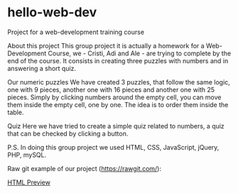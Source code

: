 # hello-web-dev
Project for a web-development training course

About this project
This group project it is actually a homework for a Web-Development Course, we - Cristi, Adi and Ale - are trying to complete by the end of the course. It consists in creating three puzzles with numbers and in answering a short quiz.

Our numeric puzzles
We have created 3 puzzles, that follow the same logic, one with 9 pieces, another one with 16 pieces and another one with 25 pieces. Simply by clicking numbers around the empty cell, you can move them inside the empty cell, one by one. The idea is to order them inside the table.

Quiz
Here we have tried to create a simple quiz related to numbers, a quiz that can be checked by clicking a button.


P.S. In doing this group project we used HTML, CSS, JavaScript, jQuery, PHP, mySQL.


Raw git example of our project (https://rawgit.com/):

<a href="https://rawgit.com/alebichir/hello-web-dev/master/index.html">HTML Preview</a>
